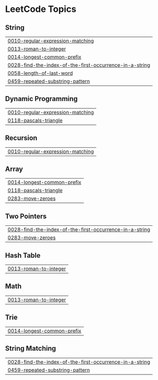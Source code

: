 

<!---LeetCode Topics Start-->
# LeetCode Topics
## String
|  |
| ------- |
| [0010-regular-expression-matching](https://github.com/Chaitanyapatil17/LeetcodeSolution/tree/master/0010-regular-expression-matching) |
| [0013-roman-to-integer](https://github.com/Chaitanyapatil17/LeetcodeSolution/tree/master/0013-roman-to-integer) |
| [0014-longest-common-prefix](https://github.com/Chaitanyapatil17/LeetcodeSolution/tree/master/0014-longest-common-prefix) |
| [0028-find-the-index-of-the-first-occurrence-in-a-string](https://github.com/Chaitanyapatil17/LeetcodeSolution/tree/master/0028-find-the-index-of-the-first-occurrence-in-a-string) |
| [0058-length-of-last-word](https://github.com/Chaitanyapatil17/LeetcodeSolution/tree/master/0058-length-of-last-word) |
| [0459-repeated-substring-pattern](https://github.com/Chaitanyapatil17/LeetcodeSolution/tree/master/0459-repeated-substring-pattern) |
## Dynamic Programming
|  |
| ------- |
| [0010-regular-expression-matching](https://github.com/Chaitanyapatil17/LeetcodeSolution/tree/master/0010-regular-expression-matching) |
| [0118-pascals-triangle](https://github.com/Chaitanyapatil17/LeetcodeSolution/tree/master/0118-pascals-triangle) |
## Recursion
|  |
| ------- |
| [0010-regular-expression-matching](https://github.com/Chaitanyapatil17/LeetcodeSolution/tree/master/0010-regular-expression-matching) |
## Array
|  |
| ------- |
| [0014-longest-common-prefix](https://github.com/Chaitanyapatil17/LeetcodeSolution/tree/master/0014-longest-common-prefix) |
| [0118-pascals-triangle](https://github.com/Chaitanyapatil17/LeetcodeSolution/tree/master/0118-pascals-triangle) |
| [0283-move-zeroes](https://github.com/Chaitanyapatil17/LeetcodeSolution/tree/master/0283-move-zeroes) |
## Two Pointers
|  |
| ------- |
| [0028-find-the-index-of-the-first-occurrence-in-a-string](https://github.com/Chaitanyapatil17/LeetcodeSolution/tree/master/0028-find-the-index-of-the-first-occurrence-in-a-string) |
| [0283-move-zeroes](https://github.com/Chaitanyapatil17/LeetcodeSolution/tree/master/0283-move-zeroes) |
## Hash Table
|  |
| ------- |
| [0013-roman-to-integer](https://github.com/Chaitanyapatil17/LeetcodeSolution/tree/master/0013-roman-to-integer) |
## Math
|  |
| ------- |
| [0013-roman-to-integer](https://github.com/Chaitanyapatil17/LeetcodeSolution/tree/master/0013-roman-to-integer) |
## Trie
|  |
| ------- |
| [0014-longest-common-prefix](https://github.com/Chaitanyapatil17/LeetcodeSolution/tree/master/0014-longest-common-prefix) |
## String Matching
|  |
| ------- |
| [0028-find-the-index-of-the-first-occurrence-in-a-string](https://github.com/Chaitanyapatil17/LeetcodeSolution/tree/master/0028-find-the-index-of-the-first-occurrence-in-a-string) |
| [0459-repeated-substring-pattern](https://github.com/Chaitanyapatil17/LeetcodeSolution/tree/master/0459-repeated-substring-pattern) |
<!---LeetCode Topics End-->